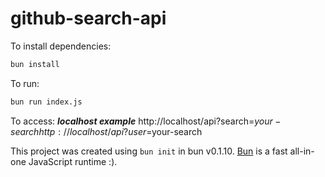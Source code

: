 # github-search-api

To install dependencies:

```bash
bun install
```

To run:

```bash
bun run index.js
```

To access:
  ***localhost example***
  http://localhost/api?search=$your-search
  http://localhost/api?user=$your-search

This project was created using `bun init` in bun v0.1.10. [Bun](https://bun.sh) is a fast all-in-one JavaScript runtime :).

